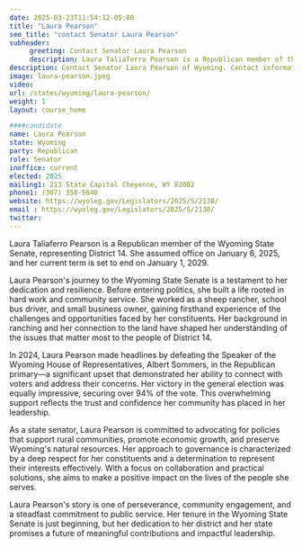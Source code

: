 ```yaml
---
date: 2025-03-23T11:54:12-05:00
title: "Laura Pearson"
seo_title: "contact Senator Laura Pearson"
subheader:
     greeting: Contact Senator Laura Pearson
     description: Laura Taliaferro Pearson is a Republican member of the Wyoming State Senate, representing District 14. She assumed office on January 6, 2025, and her current term is set to end on January 1, 2029.
description: Contact Senator Laura Pearson of Wyoming. Contact information for Laura Pearson includes email address, phone number, and mailing address.
image: laura-pearson.jpeg
video:
url: /states/wyoming/laura-pearson/
weight: 1
layout: course_home

####candidate
name: Laura Pearson
state: Wyoming
party: Republican
role: Senator
inoffice: current
elected: 2025
mailing1: 213 State Capitol Cheyenne, WY 82002
phone1: (307) 350-5640
website: https://wyoleg.gov/Legislators/2025/S/2138/
email : https://wyoleg.gov/Legislators/2025/S/2138/
twitter: 
---
```

Laura Taliaferro Pearson is a Republican member of the Wyoming State Senate, representing District 14. She assumed office on January 6, 2025, and her current term is set to end on January 1, 2029.

Laura Pearson's journey to the Wyoming State Senate is a testament to her dedication and resilience. Before entering politics, she built a life rooted in hard work and community service. She worked as a sheep rancher, school bus driver, and small business owner, gaining firsthand experience of the challenges and opportunities faced by her constituents. Her background in ranching and her connection to the land have shaped her understanding of the issues that matter most to the people of District 14.

In 2024, Laura Pearson made headlines by defeating the Speaker of the Wyoming House of Representatives, Albert Sommers, in the Republican primary—a significant upset that demonstrated her ability to connect with voters and address their concerns. Her victory in the general election was equally impressive, securing over 94% of the vote. This overwhelming support reflects the trust and confidence her community has placed in her leadership.

As a state senator, Laura Pearson is committed to advocating for policies that support rural communities, promote economic growth, and preserve Wyoming's natural resources. Her approach to governance is characterized by a deep respect for her constituents and a determination to represent their interests effectively. With a focus on collaboration and practical solutions, she aims to make a positive impact on the lives of the people she serves.

Laura Pearson's story is one of perseverance, community engagement, and a steadfast commitment to public service. Her tenure in the Wyoming State Senate is just beginning, but her dedication to her district and her state promises a future of meaningful contributions and impactful leadership.

